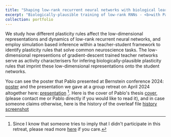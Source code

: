 ```yaml
---
title: "Shaping low-rank recurrent neural networks with biological learning rules"
excerpt: "Biologically-plausible training of low-rank RNNs - <b>with Pablo Crespo, Dimitra Maoutsa, Matt Getz</b> <br/><img src='/images/thumb_Pablo.png'>"
collection: portfolio
---
```


We study how different plasticity rules affect the low-dimensional representations and dynamics of low-rank recurrent neural networks,
 and employ simulation based inference within a teacher-student framework to identify plasticity rules that solve common neuroscience tasks. 
The low-dimensional representions of gradient-descent trained teacher networks serve as activity characterisers 
for infering biologically-plausible plasticity rules that imprint these low-dimensional representations onto the student networks. 


You can see the poster that Pablo presented at Bernstein conference 2024: [poster](https://www.world-wide.org/bernstein-24/shaping-low-rank-recurrent-neural-9e3c69df/)
and the presentation we gave at a group retreat on April 2024 altogether here: [presentation](https://docs.google.com/presentation/d/1oDrFxc2aCzDteNMSVGniCC7XufMFvoZB/edit?usp=share_link&ouid=118137270217997530927&rtpof=true&sd=true) [^1]. Here is the cover of Pablo's thesis [cover](https://github.com/dimitra-maoutsa/dimitra-maoutsa.github.io/blob/master/images/Pablo_cover.png), (please contact me or Pablo directly if you would like to read it), and in case someone claims otherwise, here is the history of the overleaf file [history screenshot](https://github.com/dimitra-maoutsa/dimitra-maoutsa.github.io/blob/master/images/history_Pablo_thesis.png)




[^1]: Since I know that someone tries to imply that I didn't participate in this retreat, please read more [here](https://dimitra-maoutsa.github.io/M-Dims-Blog/posts/Not_in_photo.html) if you care.

